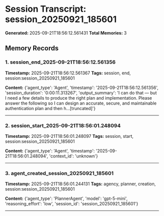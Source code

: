 # Session Transcript: session_20250921_185601

**Generated:** 2025-09-21T18:56:12.561431
**Total Memories:** 3

## Memory Records

### 1. session_end_2025-09-21T18:56:12.561356

**Timestamp:** 2025-09-21T18:56:12.561367
**Tags:** session, end, session:session_20250921_185601

**Content:** {'agent_type': 'Agent', 'timestamp': '2025-09-21T18:56:12.561356', 'session_duration': '0:00:11.313267', 'output_summary': 'I can do that — but I need a few details to produce the right plan and implementation. Please answer the following so I can design an accurate, secure, and maintainable authentication plan and then h...[truncated]'}

---

### 2. session_start_2025-09-21T18:56:01.248094

**Timestamp:** 2025-09-21T18:56:01.248097
**Tags:** session, start, session:session_20250921_185601

**Content:** {'agent_type': 'Agent', 'timestamp': '2025-09-21T18:56:01.248094', 'context_id': 'unknown'}

---

### 3. agent_created_session_20250921_185601

**Timestamp:** 2025-09-21T18:56:01.244131
**Tags:** agency, planner, creation, session:session_20250921_185601

**Content:** {'agent_type': 'PlannerAgent', 'model': 'gpt-5-mini', 'reasoning_effort': 'low', 'session_id': 'session_20250921_185601'}

---

